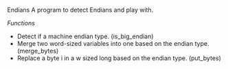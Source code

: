 Endians
A program to detect Endians and play with.

*Functions*
* Detect if a machine endian type. (is_big_endian)
* Merge two word-sized variables into one based on the endian type. (merge_bytes)
* Replace a byte i in a w sized long based on the endian type. (put_bytes)

